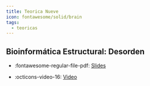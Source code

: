 ```yaml
---
title: Teorica Nueve
icon: fontawesome/solid/brain
tags: 
  - teoricas
---
```


## Bioinformática Estructural: Desorden

* :fontawesome-regular-file-pdf: [Slides](https://drive.google.com/file/d/1GwRz6lzTC3qJ9rzIVwpzeVgYJRH9kUj-/view?usp=sharing) 
 
* :octicons-video-16: [Video](https://drive.google.com/file/d/1qi5KDigdsw1WQJtSk5ck50OErIbRCqZg/view?usp=drive_link)